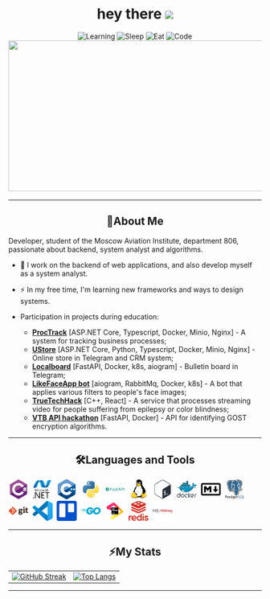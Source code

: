 <h1 align="center">
  hey there
  <img src="https://media.giphy.com/media/hvRJCLFzcasrR4ia7z/giphy.gif" width="30px"/>
</h1>
<div align="center">
  
  ![Learning](https://img.shields.io/badge/learning-in%20process-success)
  ![Sleep](https://img.shields.io/badge/sleep-8%20hrs-green)
  ![Eat](https://img.shields.io/badge/eat-1%20hr-yellow)
  ![Code](https://img.shields.io/badge/code-15%20hrs-red)
  <img src="https://media.giphy.com/media/RfRkr4IaI5hxDUaW5l/giphy.gif" width="800" height="300"/>
</div>

---
<h2 align="center">
  💬About Me
</h2>

Developer, student of the Moscow Aviation Institute, department 806, passionate about backend, system analyst and algorithms.
- 🔭 I work on the backend of web applications, and also develop myself as a system analyst.
- :zap: In my free time, I'm learning new frameworks and ways to design systems.

- Participation in projects during education:
  - [**ProcTrack**](https://github.com/crewch/ProcTrack) [ASP.NET Core, Typescript, Docker, Minio, Nginx] - A system for tracking business processes;
  - [**UStore**](https://github.com/Uzym/UStore) [ASP.NET Core, Python, Typescript, Docker, Minio, Nginx] - Online store in Telegram and CRM system;
  - [**Localboard**](https://github.com/Uzym/Localboard) [FastAPI, Docker, k8s, aiogram] - Bulletin board in Telegram;
  - [**LikeFaceApp bot**](https://github.com/Uzym/OOP_curs) [aiogram, RabbitMq, Docker, k8s] - A bot that applies various filters to people's face images;
  - [**TrueTechHack**](https://github.com/Pavloffff/TrueTechHack) [C++, React] - A service that processes streaming video for people suffering from epilepsy or color blindness;
  - [**VTB API hackathon**](https://github.com/NikolaySimakov/encryption-algorithms-api) [FastAPI, Docker] - API for identifying GOST encryption algorithms.

---
<h2 align="center">
  🛠Languages and Tools
</h2>
<div>
  <img src="https://github.com/devicons/devicon/blob/master/icons/csharp/csharp-original.svg" title="C#" alt="C#" width="40" height="40"/>&nbsp;
  <img src="https://github.com/devicons/devicon/blob/master/icons/dot-net/dot-net-original-wordmark.svg" title=".NET" alt=".NET" width="40" height="40"/>&nbsp;
  <img src="https://github.com/devicons/devicon/blob/master/icons/cplusplus/cplusplus-original.svg" title="C++" alt="C++" width="40" height="40"/>&nbsp;
  <img src="https://github.com/devicons/devicon/blob/master/icons/python/python-original.svg" title="Python" alt="Python" width="40" height="40"/>&nbsp;
  <img src="https://github.com/devicons/devicon/blob/master/icons/fastapi/fastapi-plain-wordmark.svg" title="FastAPI" alt="FastAPI" width="40" height="40"/>&nbsp;
  <img src="https://raw.githubusercontent.com/devicons/devicon/55609aa5bd817ff167afce0d965585c92040787a/icons/linux/linux-original.svg" title="Linux" alt="Linux" width="40" height="40"/>&nbsp;
  <img src="https://github.com/devicons/devicon/blob/master/icons/bash/bash-plain.svg" title="Bash" alt="Bash" width="40" height="40"/>&nbsp;
  <img src="https://raw.githubusercontent.com/devicons/devicon/55609aa5bd817ff167afce0d965585c92040787a/icons/docker/docker-original-wordmark.svg" title="Docker" alt="Docker" width="40" height="40"/>&nbsp;
  <img src="https://github.com/devicons/devicon/blob/master/icons/markdown/markdown-original.svg" title="md" alt="md" width="40" height="40"/>&nbsp;
  <img src="https://raw.githubusercontent.com/devicons/devicon/55609aa5bd817ff167afce0d965585c92040787a/icons/postgresql/postgresql-original-wordmark.svg" title="PostgreSQL" alt="PostgreSQL" width="40" height="40"/>&nbsp;
  <img src="https://raw.githubusercontent.com/devicons/devicon/55609aa5bd817ff167afce0d965585c92040787a/icons/git/git-original-wordmark.svg" title="Git" alt="Git" width="40" height="40"/>&nbsp;
  <img src="https://raw.githubusercontent.com/devicons/devicon/55609aa5bd817ff167afce0d965585c92040787a/icons/vscode/vscode-original.svg" title="VScode" alt="VScode" width="40" height="40"/>&nbsp;
  <img src="https://github.com/devicons/devicon/blob/master/icons/trello/trello-plain.svg" title="Trello" alt="Trello" width="40" height="40"/>&nbsp;
  <img src="https://github.com/devicons/devicon/blob/master/icons/go/go-original-wordmark.svg" title="Go" alt="Go" width="40" height="40"/>&nbsp;
  <img src="https://github.com/devicons/devicon/blob/master/icons/jetbrains/jetbrains-original.svg" title="JetBrains" alt="JetBrains" width="40" height="40"/>&nbsp;
  <img src="https://github.com/devicons/devicon/blob/master/icons/redis/redis-plain-wordmark.svg" title="Redis" alt="Redis" width="40" height="40"/>&nbsp;
  <img src="https://github.com/devicons/devicon/blob/master/icons/sqlalchemy/sqlalchemy-original-wordmark.svg" title="SQLAlchemy" alt="SQLAlchemy" width="40" height="40"/>&nbsp;
  
</div>

---

<h2 align="center">
  ⚡My Stats
</h2>
<table>
  <tr>
    <td>
      <a href="https://git.io/streak-stats">
        <img src="https://streak-stats.demolab.com?user=Uzym&theme=darcula" alt="GitHub Streak">
      </a>
    </td>
    <td>
      <a href="https://github.com/anuraghazra/github-readme-stats">
        <img src="https://github-readme-stats.vercel.app/api/top-langs/?username=Uzym&theme=darcula" alt="Top Langs">
      </a>
    </td>
  </tr>
</table>

---
